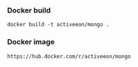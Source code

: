 ### Docker build
```
docker build -t activeeon/mongo .
```

### Docker image
```
https://hub.docker.com/r/activeeon/mongo
```
